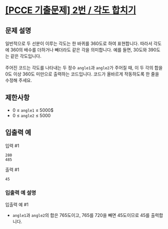 # [[PCCE 기출문제] 2번 / 각도 합치기](https://school.programmers.co.kr/learn/courses/30/lessons/340206)

## 문제 설명

일반적으로 두 선분이 이루는 각도는 한 바퀴를 360도로 하여 표현합니다. 따라서 각도에 360의 배수를 더하거나 빼더라도 같은 각을 의미합니다. 예를 들면, 30도와 390도는 같은 각도입니다.<br><br>
주어진 코드는 각도를 나타내는 두 정수 `angle1`과 `angle2`가 주어질 때, 이 두 각의 합을 0도 이상 360도 미만으로 출력하는 코드입니다. 코드가 올바르게 작동하도록 한 줄을 수정해 주세요.

## 제한사항

- 0 ≤ `angle1` ≤ 5000$
- 0 ≤ `angle2` ≤ 5000

## 입출력 예

입력 #1

```
280
485
```

출력 #1

```
45
```

### 입출력 예 설명

입출력 예 #1

- `angle1`과 `angle2`의 합은 765도이고, 765를 720을 빼면 45도이므로 45를 출력합니다.
